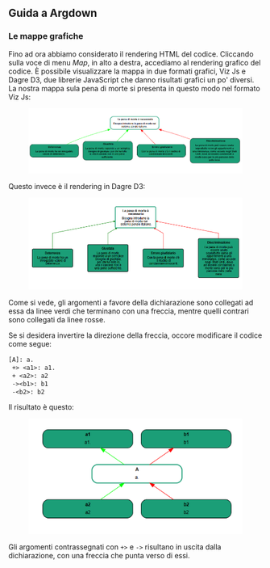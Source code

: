 ## Guida a Argdown

### Le mappe grafiche

Fino ad ora abbiamo considerato il rendering HTML del codice. Cliccando sulla voce di menu _Map_, in alto a destra, accediamo al rendering grafico del codice.
È possibile visualizzare la mappa in due formati grafici, Viz Js e Dagre D3, due librerie JavaScript che danno risultati grafici un po' diversi.
La nostra mappa sula pena di morte si presenta in questo modo nel formato Viz Js:

<figure>
  <img src="immagini/mappa01.png">
</figure>

Questo invece è il rendering in Dagre D3:

<figure>
  <img src="immagini/mappa02.png">
</figure>

Come si vede, gli argomenti a favore della dichiarazione sono collegati ad essa da linee verdi che terminano con una freccia, mentre quelli contrari sono collegati da linee rosse.

Se si desidera invertire la direzione della freccia, occore modificare il codice come segue:

```
[A]: a.
 +> <a1>: a1.
 + <a2>: a2
 -><b1>: b1
 -<b2>: b2
```

Il risultato è questo:

<figure>
  <img src="immagini/mappa03.png">
</figure>

Gli argomenti contrassegnati con `+>` e `->` risultano in uscita dalla dichiarazione, con una freccia che punta verso di essi.


